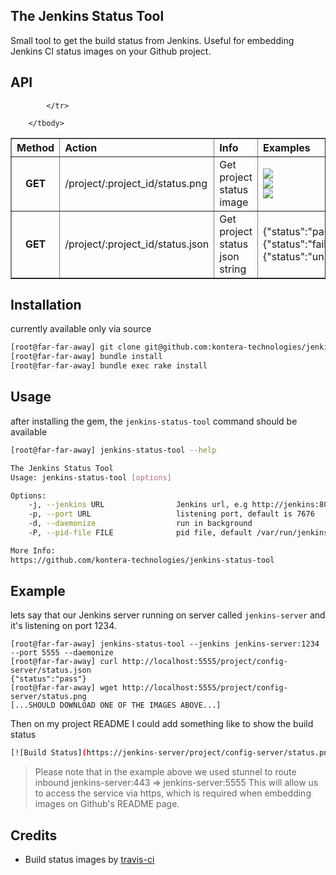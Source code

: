 ## The Jenkins Status Tool
Small tool to get the build status from Jenkins.
Useful for embedding Jenkins CI status images on your Github project.


## API
<table border=1>
	<thead align=left>
		<th>Method</th>
		<th>Action</th>
		<th>Info</th>
		<th>Examples</th>
	</thead>
	<tbody>
			<tr>
				<td align=center><b>GET</b></td>
				<td>/project/:project_id/status.png</td>
				<td>Get project status image</td>
				<td>
					<img src="https://github.com/kontera-technologies/jenkins-status-tool/raw/master/public/images/pass.png"><br/>
					<img src="https://github.com/kontera-technologies/jenkins-status-tool/raw/master/public/images/fail.png"><br/>
					<img src="https://github.com/kontera-technologies/jenkins-status-tool/raw/master/public/images/unknown.png">					
				</td>
			</tr>
			<tr>
				<td align=center><b>GET</b></td>
				<td>/project/:project_id/status.json</td>
				<td>Get project status json string</td>
				<td>
					{"status":"pass"}<br/>
					{"status":"fail"}<br/>
					{"status":"unknown"}
				</td>
				
			</tr>

		</tbody>
</table>


## Installation 
currently available only via source

```bash
[root@far-far-away] git clone git@github.com:kontera-technologies/jenkins-status-tool.git
[root@far-far-away] bundle install
[root@far-far-away] bundle exec rake install
```

## Usage
after installing the gem, the `jenkins-status-tool` command should be available

```bash
[root@far-far-away] jenkins-status-tool --help

The Jenkins Status Tool
Usage: jenkins-status-tool [options]

Options:
    -j, --jenkins URL                Jenkins url, e.g http://jenkins:8080, default is localhost
    -p, --port URL                   listening port, default is 7676
    -d, --daemonize                  run in background
    -P, --pid-file FILE              pid file, default /var/run/jenkins-status-tool.pid

More Info:
https://github.com/kontera-technologies/jenkins-status-tool

```

## Example
lets say that our Jenkins server running on server called ```jenkins-server``` and it's listening on port 1234.

```
[root@far-far-away] jenkins-status-tool --jenkins jenkins-server:1234 --port 5555 --daemonize
[root@far-far-away] curl http://localhost:5555/project/config-server/status.json
{"status":"pass"}
[root@far-far-away] wget http://localhost:5555/project/config-server/status.png
[...SHOULD DOWNLOAD ONE OF THE IMAGES ABOVE...]
``` 

Then on my project README I could add something like to show the build status

```bash
[![Build Status](https://jenkins-server/project/config-server/status.png)](http://jenkins-server/job/config-server/)
```

> Please note that in the example above we used stunnel to route inbound jenkins-server:443 => jenkins-server:5555
> This will allow us to access the service via https, which is required when embedding images on Github's README page.

## Credits
* Build status images by [travis-ci](https://github.com/travis-ci/travis-ci)

